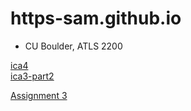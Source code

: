 # https-sam.github.io

- CU Boulder, ATLS 2200

[ica4](https://https-sam.github.io/ica4/index.html) <br/>
[ica3-part2](https://https-sam.github.io/ica3-part2/index.html)

[Assignment 3](https://https-sam.github.io/assignments/assignment3.html)

